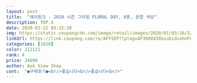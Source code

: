 ```yaml
---
layout: post 
title:  "에이핑크 - 2020 시즌 그리팅 FLORAL DAY, 8종, 혼합 색상" 
description: TOP.4 
date: 2020-01-22 03:15:10 
img: https://static.coupangcdn.com/image/retail/images/2020/01/03/16/2/fe0f37ce-a7d3-4151-87ad-5722a0abf8bb.jpg 
linkUrl: https://link.coupang.com/re/AFFSDP?lptag=AF3600438&subid=ahnPublicAsk&pageKey=1142145122&itemId=2113425104&vendorItemId=70112077589&traceid=V0-113-2ea11b4c1fcc91ef 
categories: [1020] 
color: 212121 
rank: 4 
price: 34690 
author: Ask View Shop 
cont:  "●구매후기●<br/>좋습니다<br/>좋습니다<br/>" 
---
```

